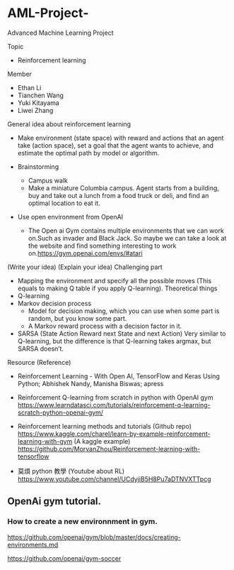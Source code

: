 # AML-Project-

Advanced Machine Learning Project

Topic
  * Reinforcement learning
  
Member
  * Ethan Li
  * Tianchen Wang
  * Yuki Kitayama
  * Liwei Zhang
  
General idea about reinforcement learning

  * Make environment (state space) with reward and actions that an agent take (action space), set a goal that the agent wants to achieve, and estimate the optimal path by model or algorithm. 
  
  * Brainstorming 
    * Campus walk
     * Make a miniature Columbia campus. Agent starts from a building, buy and take out a lunch from a food truck or deli, and find an optimal location to eat it.
     
  * Use open environment from OpenAI
    * The Open ai Gym contains multiple environments that we can work on.Such as invader and Black Jack.  So maybe we can take a look at the website and find something interesting to work on.https://gym.openai.com/envs/#atari
    
(Write your idea) 
(Explain your idea) 
Challenging part
  * Mapping the environment and specify all the possible moves (This equals to making Q table if you apply Q-learning).
Theoretical things
  * Q-learning
  * Markov decision process
    * Model for decision making, which you can use when some part is random, but you know some part.
    * A Markov reward process with a decision factor in it.
  * SARSA (State Action Reward next State and next Action)
Very similar to Q-learning, but the difference is that Q-learning takes argmax, but SARSA doesn’t.

Resource (Reference)
  * Reinforcement Learning - With Open AI, TensorFlow and Keras Using Python; Abhishek Nandy, Manisha Biswas; apress
  
  * Reinforcement Q-learning from scratch in python with OpenAI gym
  https://www.learndatasci.com/tutorials/reinforcement-q-learning-scratch-python-openai-gym/
  
  
  * Reinforcement learning methods and tutorials (Github repo)
  https://www.kaggle.com/charel/learn-by-example-reinforcement-learning-with-gym (A kaggle example)
  https://github.com/MorvanZhou/Reinforcement-learning-with-tensorflow
  
  * 莫煩 python 教學 (Youtube about RL)
  https://www.youtube.com/channel/UCdyjiB5H8Pu7aDTNVXTTpcg
  
## OpenAi gym tutorial.

### How to create a new environnment in gym.

https://github.com/openai/gym/blob/master/docs/creating-environments.md

https://github.com/openai/gym-soccer

